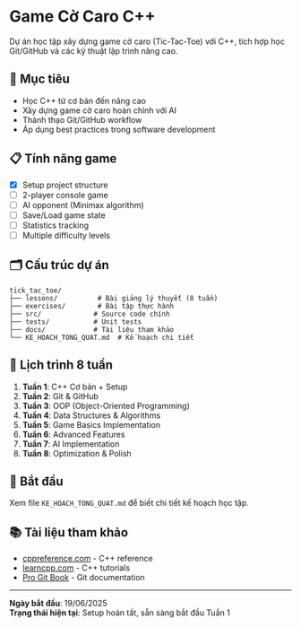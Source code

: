 # Game Cờ Caro C++

Dự án học tập xây dựng game cờ caro (Tic-Tac-Toe) với C++, tích hợp học Git/GitHub và các kỹ thuật lập trình nâng cao.

## 🎯 Mục tiêu
- Học C++ từ cơ bản đến nâng cao
- Xây dựng game cờ caro hoàn chỉnh với AI
- Thành thạo Git/GitHub workflow
- Áp dụng best practices trong software development

## 📋 Tính năng game
- [x] Setup project structure
- [ ] 2-player console game
- [ ] AI opponent (Minimax algorithm)
- [ ] Save/Load game state
- [ ] Statistics tracking
- [ ] Multiple difficulty levels

## 🗂️ Cấu trúc dự án
```
tick_tac_toe/
├── lessons/          # Bài giảng lý thuyết (8 tuần)
├── exercises/        # Bài tập thực hành
├── src/             # Source code chính
├── tests/           # Unit tests
├── docs/            # Tài liệu tham khảo
└── KE_HOACH_TONG_QUAT.md  # Kế hoạch chi tiết
```

## 📅 Lịch trình 8 tuần
1. **Tuần 1**: C++ Cơ bản + Setup
2. **Tuần 2**: Git & GitHub
3. **Tuần 3**: OOP (Object-Oriented Programming)
4. **Tuần 4**: Data Structures & Algorithms
5. **Tuần 5**: Game Basics Implementation
6. **Tuần 6**: Advanced Features
7. **Tuần 7**: AI Implementation
8. **Tuần 8**: Optimization & Polish

## 🚀 Bắt đầu
Xem file `KE_HOACH_TONG_QUAT.md` để biết chi tiết kế hoạch học tập.

## 📚 Tài liệu tham khảo
- [cppreference.com](https://cppreference.com) - C++ reference
- [learncpp.com](https://www.learncpp.com) - C++ tutorials
- [Pro Git Book](https://git-scm.com/book) - Git documentation

---
**Ngày bắt đầu**: 19/06/2025  
**Trạng thái hiện tại**: Setup hoàn tất, sẵn sàng bắt đầu Tuần 1
